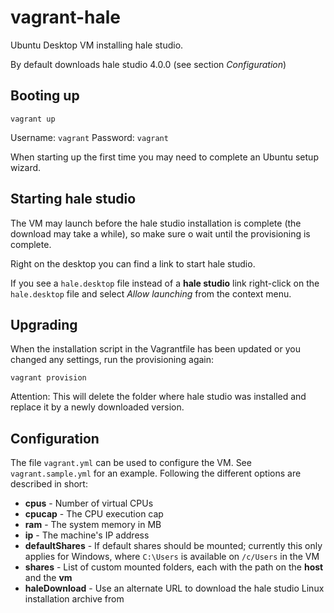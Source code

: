 vagrant-hale
============

Ubuntu Desktop VM installing hale studio.

By default downloads hale studio 4.0.0 (see section *Configuration*)

Booting up
----------

```
vagrant up
```

Username: `vagrant`
Password: `vagrant`

When starting up the first time you may need to complete an Ubuntu setup wizard.


Starting hale studio
--------------------

The VM may launch before the hale studio installation is complete (the download may take a while), so make sure o wait until the provisioning is complete.

Right on the desktop you can find a link to start hale studio.

If you see a `hale.desktop` file instead of a **hale studio** link right-click on the `hale.desktop` file and select *Allow launching* from the context menu.


Upgrading
---------

When the installation script in the Vagrantfile has been updated or you changed any settings, run the provisioning again:

```
vagrant provision
```

Attention: This will delete the folder where hale studio was installed and replace it by a newly downloaded version.


Configuration
-------------

The file `vagrant.yml` can be used to configure the VM. See `vagrant.sample.yml` for an example. Following the different options are described in short:

* **cpus** - Number of virtual CPUs
* **cpucap** - The CPU execution cap
* **ram** - The system memory in MB
* **ip** - The machine's IP address
* **defaultShares** - If default shares should be mounted; currently this only applies for Windows, where `C:\Users` is available on `/c/Users` in the VM
* **shares** - List of custom mounted folders, each with the path on the **host** and the **vm**
* **haleDownload** - Use an alternate URL to download the hale studio Linux installation archive from

